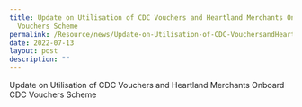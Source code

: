 ```yaml
---
title: Update on Utilisation of CDC Vouchers and Heartland Merchants Onboard CDC
  Vouchers Scheme
permalink: /Resource/news/Update-on-Utilisation-of-CDC-VouchersandHeartland-Merchants
date: 2022-07-13
layout: post
description: ""
---
```

Update on Utilisation of CDC Vouchers and Heartland Merchants Onboard CDC Vouchers Scheme 